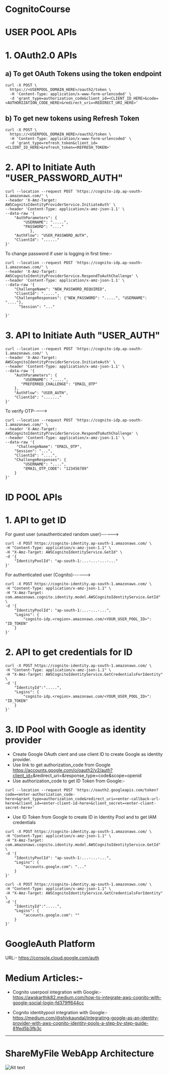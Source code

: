 # CognitoCourse

# USER POOL APIs

# 1. OAuth2.0 APIs

## a) To get OAuth Tokens using the token endpoint

```
curl -X POST \
  https://<USERPOOL_DOMAIN_HERE>/oauth2/token \
  -H 'Content-Type: application/x-www-form-urlencoded' \
  -d 'grant_type=authorization_code&client_id=<CLIENT_ID_HERE>&code=<AUTHORIZATION_CODE_HERE>&redirect_uri=<REDIRECT_URI_HERE>'

  ```

## b) To get new tokens using Refresh Token

```
curl -X POST \
  https://<USERPOOL_DOMAIN_HERE>/oauth2/token \
  -H 'Content-Type: application/x-www-form-urlencoded' \
  -d 'grant_type=refresh_token&client_id=<CLIENT_ID_HERE>&refresh_token=<REFRESH_TOKEN>'

  ```



# 2. API to Initiate Auth "USER_PASSWORD_AUTH"


```
curl --location --request POST 'https://cognito-idp.ap-south-1.amazonaws.com/' \
--header 'X-Amz-Target: AWSCognitoIdentityProviderService.InitiateAuth' \
--header 'Content-Type: application/x-amz-json-1.1' \
--data-raw '{
    "AuthParameters": {
        "USERNAME": ".....",
        "PASSWORD": "...."
           },
    "AuthFlow": "USER_PASSWORD_AUTH",
    "ClientId": "......"
}'
```

To change password  if user is logging in first time:-
```
curl --location --request POST 'https://cognito-idp.ap-south-1.amazonaws.com/' \
--header 'X-Amz-Target: AWSCognitoIdentityProviderService.RespondToAuthChallenge' \
--header 'Content-Type: application/x-amz-json-1.1' \
--data-raw '{
    "ChallengeName": "NEW_PASSWORD_REQUIRED",
    "ClientId": ".....",
    "ChallengeResponses": {"NEW_PASSWORD": ".....", "USERNAME": "...."},
      "Session": "..."

}'
```


# 3. API to Initiate Auth "USER_AUTH"
```
curl --location --request POST 'https://cognito-idp.ap-south-1.amazonaws.com/' \
--header 'X-Amz-Target: AWSCognitoIdentityProviderService.InitiateAuth' \
--header 'Content-Type: application/x-amz-json-1.1' \
--data-raw '{
    "AuthParameters": {
        "USERNAME": ".....",
       "PREFERRED_CHALLENGE": "EMAIL_OTP"
    },
    "AuthFlow": "USER_AUTH",
    "ClientId": "......."
}'

```

To verify OTP---->

```
curl --location --request POST 'https://cognito-idp.ap-south-1.amazonaws.com/' \
--header 'X-Amz-Target: AWSCognitoIdentityProviderService.RespondToAuthChallenge' \
--header 'Content-Type: application/x-amz-json-1.1' \
--data-raw '{
     "ChallengeName": "EMAIL_OTP", 
    "Session": "...",
    "ClientId": "....",
    "ChallengeResponses": {
        "USERNAME": "....",
        "EMAIL_OTP_CODE": "123456789"
    }
}'

```


# ID  POOL APIs

# 1. API to get ID
For guest user (unauthenticated random user)------>
```
curl -X POST https://cognito-identity.ap-south-1.amazonaws.com/ \
-H "Content-Type: application/x-amz-json-1.1" \
-H "X-Amz-Target: AWSCognitoIdentityService.GetId" \
-d '{
    "IdentityPoolId": "ap-south-1:...-...-...-..."
}'
```

For authenticated user (Cognito)------>
```
curl -X POST https://cognito-identity.ap-south-1.amazonaws.com/ \
-H "Content-Type: application/x-amz-json-1.1" \
-H "X-Amz-Target: com.amazonaws.cognito.identity.model.AWSCognitoIdentityService.GetId" \
-d '{
    "IdentityPoolId": "ap-south-1:...-...-...",
    "Logins": {
        "cognito-idp.<region>.amazonaws.com/<YOUR_USER_POOL_ID>": "ID_TOKEN"
    }
}'
```

# 2. API to get credentials for ID
```
curl -X POST https://cognito-identity.ap-south-1.amazonaws.com/ \
-H "Content-Type: application/x-amz-json-1.1" \
-H "X-Amz-Target: AWSCognitoIdentityService.GetCredentialsForIdentity" \
-d '{
    "IdentityId":".....",
    "Logins": {
        "cognito-idp.<region>.amazonaws.com/<YOUR_USER_POOL_ID>": "ID_TOKEN"
    }
}'
```

# 3. ID Pool with Google as identity provider
*  Create Google OAuth cient and use client ID to create Google as identity provider.
*  Use link to get authorization_code from Google https://accounts.google.com/o/oauth2/v2/auth?client_id=<enter-client-id-here>&redirect_uri=<enter-callback-url-here>&response_type=code&scope=openid 
*  Use authorization_code to get ID Token from Google:-
```
curl --location --request POST 'https://oauth2.googleapis.com/token?code=<enter-authorization_code-here>&grant_type=authorization_code&redirect_uri=<enter-callback-url-here>&client_id=<enter-client-id-here>&client_secret=<enter-client-secret-here>'
```
* Use ID Token from Google to create ID in Identity Pool and to get IAM credentials
```
curl -X POST https://cognito-identity.ap-south-1.amazonaws.com/ \
-H "Content-Type: application/x-amz-json-1.1" \
-H "X-Amz-Target: com.amazonaws.cognito.identity.model.AWSCognitoIdentityService.GetId" \
-d '{
    "IdentityPoolId": "ap-south-1:...-...-...",
    "Logins": {
        "accounts.google.com": "..."
    }
}'
```
```
curl -X POST https://cognito-identity.ap-south-1.amazonaws.com/ \
-H "Content-Type: application/x-amz-json-1.1" \
-H "X-Amz-Target: AWSCognitoIdentityService.GetCredentialsForIdentity" \
-d '{
    "IdentityId":".....",
    "Logins": {
        "accounts.google.com": ""
    }
}'
```
# GoogleAuth Platform
URL:- https://console.cloud.google.com/auth

# Medium Articles:-
* Cognito userpool integration with Google:- https://awskarthik82.medium.com/how-to-integrate-aws-cognito-with-google-social-login-fd379ff644cc

* Cognito identitypool integration with Google:- https://medium.com/@shivkaundal/integrating-google-as-an-identity-provider-with-aws-cognito-identity-pools-a-step-by-step-guide-81fed5b3fb3c

---------------------------------------------------------------------------------------------------------------------
# ShareMyFile WebApp Architecture
![Alt text](./ShareMyFile-WebApp-Architecture.png)

